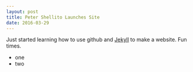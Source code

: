 ```yaml
---
layout: post
title: Peter Shellito Launches Site
date: 2016-03-29
---
```


Just started learning how to use github and [Jekyll](http://jekyllrb.com) to make a website. Fun times.
<ul>
  <li>one</li>
  <li>two</li>
</ul>
